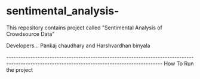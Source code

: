 # sentimental_analysis-


This repository contains project called "Sentimental Analysis of Crowdsource Data"


Developers...
Pankaj chaudhary and 
Harshvardhan binyala

-----------------------------------------------------------------------------------------------------------------------------------------------   How To Run the project

